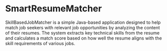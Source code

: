# SmartResumeMatcher
SkillBasedJobMatcher is a simple Java-based application designed to help match job seekers with relevant job opportunities by analyzing the content of their resumes. The system extracts key technical skills from the resume and calculates a match score based on how well the resume aligns with the skill requirements of various jobs.  
